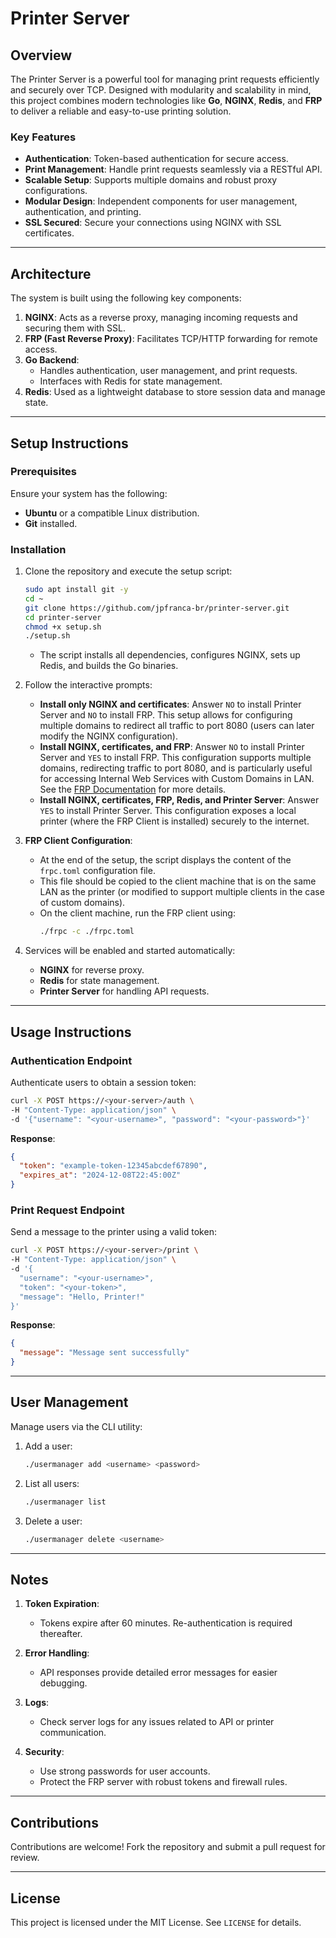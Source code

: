 # Printer Server

## Overview
The Printer Server is a powerful tool for managing print requests efficiently and securely over TCP. Designed with modularity and scalability in mind, this project combines modern technologies like **Go**, **NGINX**, **Redis**, and **FRP** to deliver a reliable and easy-to-use printing solution.

### Key Features
- **Authentication**: Token-based authentication for secure access.
- **Print Management**: Handle print requests seamlessly via a RESTful API.
- **Scalable Setup**: Supports multiple domains and robust proxy configurations.
- **Modular Design**: Independent components for user management, authentication, and printing.
- **SSL Secured**: Secure your connections using NGINX with SSL certificates.

---

## Architecture
The system is built using the following key components:

1. **NGINX**: Acts as a reverse proxy, managing incoming requests and securing them with SSL.
2. **FRP (Fast Reverse Proxy)**: Facilitates TCP/HTTP forwarding for remote access.
3. **Go Backend**:
   - Handles authentication, user management, and print requests.
   - Interfaces with Redis for state management.
4. **Redis**: Used as a lightweight database to store session data and manage state.

---

## Setup Instructions

### Prerequisites
Ensure your system has the following:
- **Ubuntu** or a compatible Linux distribution.
- **Git** installed.

### Installation

1. Clone the repository and execute the setup script:
   ```bash
   sudo apt install git -y
   cd ~
   git clone https://github.com/jpfranca-br/printer-server.git
   cd printer-server
   chmod +x setup.sh
   ./setup.sh
   ```
   - The script installs all dependencies, configures NGINX, sets up Redis, and builds the Go binaries.

2. Follow the interactive prompts:
   - **Install only NGINX and certificates**: Answer `NO` to install Printer Server and `NO` to install FRP. This setup allows for configuring multiple domains to redirect all traffic to port 8080 (users can later modify the NGINX configuration).
   - **Install NGINX, certificates, and FRP**: Answer `NO` to install Printer Server and `YES` to install FRP. This configuration supports multiple domains, redirecting traffic to port 8080, and is particularly useful for accessing Internal Web Services with Custom Domains in LAN. See the [FRP Documentation](https://github.com/fatedier/frp?tab=readme-ov-file#accessing-internal-web-services-with-custom-domains-in-lan) for more details.
   - **Install NGINX, certificates, FRP, Redis, and Printer Server**: Answer `YES` to install Printer Server. This configuration exposes a local printer (where the FRP Client is installed) securely to the internet.

3. **FRP Client Configuration**:
   - At the end of the setup, the script displays the content of the `frpc.toml` configuration file.
   - This file should be copied to the client machine that is on the same LAN as the printer (or modified to support multiple clients in the case of custom domains).
   - On the client machine, run the FRP client using:
     ```bash
     ./frpc -c ./frpc.toml
     ```

4. Services will be enabled and started automatically:
   - **NGINX** for reverse proxy.
   - **Redis** for state management.
   - **Printer Server** for handling API requests.

---

## Usage Instructions

### Authentication Endpoint
Authenticate users to obtain a session token:
```bash
curl -X POST https://<your-server>/auth \
-H "Content-Type: application/json" \
-d '{"username": "<your-username>", "password": "<your-password>"}'
```
**Response**:
```json
{
  "token": "example-token-12345abcdef67890",
  "expires_at": "2024-12-08T22:45:00Z"
}
```

### Print Request Endpoint
Send a message to the printer using a valid token:
```bash
curl -X POST https://<your-server>/print \
-H "Content-Type: application/json" \
-d '{
  "username": "<your-username>",
  "token": "<your-token>",
  "message": "Hello, Printer!"
}'
```
**Response**:
```json
{
  "message": "Message sent successfully"
}
```

---

## User Management
Manage users via the CLI utility:

1. Add a user:
   ```bash
   ./usermanager add <username> <password>
   ```

2. List all users:
   ```bash
   ./usermanager list
   ```

3. Delete a user:
   ```bash
   ./usermanager delete <username>
   ```

---

## Notes

1. **Token Expiration**:
   - Tokens expire after 60 minutes. Re-authentication is required thereafter.

2. **Error Handling**:
   - API responses provide detailed error messages for easier debugging.

3. **Logs**:
   - Check server logs for any issues related to API or printer communication.

4. **Security**:
   - Use strong passwords for user accounts.
   - Protect the FRP server with robust tokens and firewall rules.

---

## Contributions
Contributions are welcome! Fork the repository and submit a pull request for review.

---

## License
This project is licensed under the MIT License. See `LICENSE` for details.

